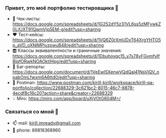 ### Привет, это моё портфолио тестировщика 👋
<!--
**Kirill-Kirill-git/Kirill-Kirill-git** is a ✨ _special_ ✨ repository because its `README.md` (this file) appears on your GitHub profile.

Here are some ideas to get you started:

- 🔭 I’m currently working on ...
- 🌱 I’m currently learning ...
- 👯 I’m looking to collaborate on ...
- 🤔 I’m looking for help with ...
- 💬 Ask me about ...
- 📫 How to reach me: ...
- 😄 Pronouns: ...
- ⚡ Fun fact: ...
-->

- 📌 Чек-листы: https://docs.google.com/spreadsheets/d/1G252dY5z31VL6ss5zMFywkZ0LjfJXT91QwmVjp5EM-g/edit?usp=sharing
- ❤️ Тест-кейсы: https://docs.google.com/spreadsheets/d/1VQ6Z0rXmUDxT64XrgYHTO5p_aVD_oXNlMPivzpwuB48/edit?usp=sharing
- 🆎 Классы эквивалентности и граничные значения: https://docs.google.com/spreadsheets/d/1Dbuhovqc15_y7s78yFGvmfyIfBlqfORwkNOAOktIHpg/edit?usp=sharing
- 💢 Баг-репорты: https://docs.google.com/document/d/1VeEwlSXenwVQdQal41NsViQV_npabOmLfwxm6A6ttd0/edit?usp=sharing
- 💌 Postman: https://www.postman.com/kirill-kirill/workspace/kirill-qa-portfolio/collection/22688329-3c621bc2-8015-46c7-8878-4ecdf8c16c20?action=share&creator=22688329
- 💡 Miro: https://miro.com/app/board/uXjVOtG604M=/
### Связаться со мной 📣
- 📫 mail: kirill.imready@gmail.com
- 📱 phone: 89818368960
